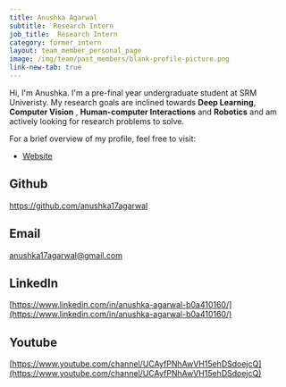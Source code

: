 ```yaml
---
title: Anushka Agarwal
subtitle:  Research Intern
job_title:  Research Intern
category: former_intern
layout: team_member_personal_page
image: /img/team/past_members/blank-profile-picture.png
link-new-tab: true
---
```

Hi, I'm Anushka. I'm a pre-final year undergraduate student at SRM Univeristy.
My research goals are inclined towards **Deep  Learning**, **Computer Vision**
, **Human-computer Interactions** and **Robotics** and am actively looking for
research problems to solve.

For a brief overview of my profile, feel free to visit:

- [Website](https://sites.google.com/view/anushkaagarwalportfolio/home)

## Github ##

<a>https://github.com/anushka17agarwal </a>

## Email ##

<a> anushka17agarwal@gmail.com </a>

## LinkedIn ##

[https://www.linkedin.com/in/anushka-agarwal-b0a410160/](https://www.linkedin.com/in/anushka-agarwal-b0a410160/)

## Youtube ##

[https://www.youtube.com/channel/UCAyfPNhAwVH15ehDSdoejcQ](https://www.youtube.com/channel/UCAyfPNhAwVH15ehDSdoejcQ)
